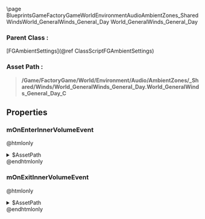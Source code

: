 \page BlueprintsGameFactoryGameWorldEnvironmentAudioAmbientZones_SharedWindsWorld_GeneralWinds_General_Day World_GeneralWinds_General_Day
### Parent Class :
[FGAmbientSettings](@ref ClassScriptFGAmbientSettings)
### Asset Path :
<b><blockquote>/Game/FactoryGame/World/Environment/Audio/AmbientZones/_Shared/Winds/World_GeneralWinds_General_Day.World_GeneralWinds_General_Day_C</blockquote></b>
## Properties

### mOnEnterInnerVolumeEvent
@htmlonly
<details>
 <summary>$AssetPath</summary>
<b><a href="_blueprints_game_factory_game_world_environment_audio_ambient_zones__shared_winds_play__ambience__winds__general__day__quad.html"><blockquote>Play_Ambience_Winds_General_Day_Quad</blockquote></a></b>
</details>
@endhtmlonly

### mOnExitInnerVolumeEvent
@htmlonly
<details>
 <summary>$AssetPath</summary>
<b><a href="_blueprints_game_factory_game_world_environment_audio_ambient_zones__shared_winds_stop__ambience__winds__general__day__quad.html"><blockquote>Stop_Ambience_Winds_General_Day_Quad</blockquote></a></b>
</details>
@endhtmlonly

